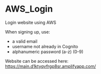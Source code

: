 # AWS_Login
Login website using AWS

When signing up, use:
- a valid email
- username not already in Cognito
- alphanumeric password (a-z) (0-9)

Website can be accessed here: https://main.d1ktyqvfrgp8sr.amplifyapp.com/
